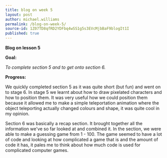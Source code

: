```yaml
---
title: blog on week 5
layout: post
author: michael.williams
permalink: /blog-on-week-5/
source-id: 1Z07TD8qfRD2YDFbq4wSS1g5s3EVcMjbBaF9blogIt1I
published: true
---
```

**Blog on lesson 5**

**Goal:**

*To complete section 5 and to get onto section 6.*

**Progress:**

We quickly completed section 5 as it was quite short (but fun) and went on to stage 6. In stage 5 we learnt about how to draw pixelated characters and how to position them. It was very useful how we could position them because it allowed me to make a simple teleportation animation where the object teleporting actually changed colours and shape, it was quite cool in my opinion.

Section 6 was basically a recap section. It brought together all the information we've so far looked at and combined it. In the section, we were able to make a guessing game from 1 - 100. The game seemed to have a lot of code and looking at how complicated a game that is and the amount of code it has, it pales me to think about how much code is used for complicated computer games.

